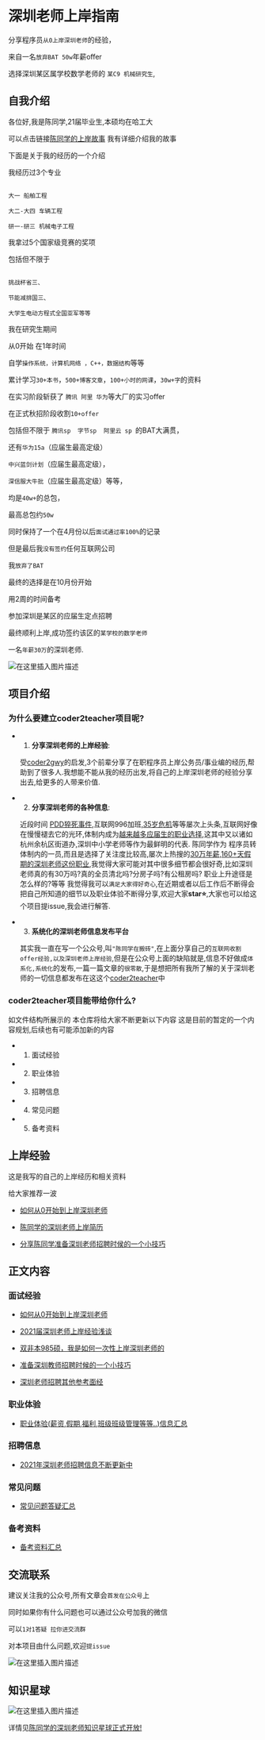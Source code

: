 # 深圳老师上岸指南
分享程序员`从0上岸深圳老师`的经验，

来自一名`放弃BAT 50w`年薪offer 

选择深圳某区属学校数学老师的 `某C9 机械研究生`,


## 自我介绍

各位好,我是陈同学,21届毕业生,本硕均在哈工大

可以点击链接[陈同学的上岸故事](https://mp.weixin.qq.com/s/JDUTPGOJenj7MIm40s-4QQ)
我有详细介绍我的故事

下面是关于我的经历的一个介绍

 我经历过3个专业
 ```

大一 船舶工程

大二-大四 车辆工程

研一-研三 机械电子工程
```

 我拿过5个国家级竞赛的奖项

 包括但不限于
 ```

挑战杯省三、

节能减排国三、

大学生电动方程式全国亚军等等
```

 我在研究生期间

从0开始
在1年时间


自学`操作系统，计算机网络 ，C++，数据结构`等等

累计学习`30+本书`，`500+博客文章`，`100+小时的网课`，`30w+字`的资料

在实习阶段斩获了 `腾讯 阿里 华为`等大厂的实习offer

在正式秋招阶段收割`10+offer`

包括但不限于
`腾讯sp  字节sp  阿里云 sp `的BAT大满贯，

还有`华为15a`（应届生最高定级）

`中兴蓝剑计划`（应届生最高定级），

`深信服大牛批`（应届生最高定级）等等，

均是`40w+`的总包，

最高总包约`50w`

同时保持了一个在4月份以后`面试通过率100%`的记录


但是最后我`没有签约`任何互联网公司

 我`放弃了BAT`

最终的选择是在10月份开始

用2周的时间备考 

参加深圳是某区的应届生定点招聘

最终顺利上岸,成功签约该区的`某学校的数学老师`

一名`年薪30万`的深圳老师.

![在这里插入图片描述](https://img-blog.csdnimg.cn/20210226161720398.png?x-oss-process=image/watermark,type_ZmFuZ3poZW5naGVpdGk,shadow_10,text_aHR0cHM6Ly9ibG9nLmNzZG4ubmV0L3ZqaGdoamdoag==,size_16,color_FFFFFF,t_70)


## 项目介绍

###  为什么要建立coder2teacher项目呢?

- 1. **分享深圳老师的上岸经验**:  

  受[coder2gwy](https://github.com/coder2gwy/coder2gwy)的启发,3个前辈分享了在职程序员上岸公务员/事业编的经历,帮助到了很多人.我想能不能从我的经历出发,将自己的上岸深圳老师的经验分享出去,给更多的人带来价值. 

- 2. **分享深圳老师的各种信息**:  

  近段时间 [PDD猝死事件](https://baike.baidu.com/item/%E6%8B%BC%E5%A4%9A%E5%A4%9A%E5%91%98%E5%B7%A5%E7%8C%9D%E6%AD%BB%E4%BA%8B%E4%BB%B6/55705065?fr=aladdin),互联网996加班,[35岁危机](https://baijiahao.baidu.com/s?id=1647104932536014690&wfr=spider&for=pc)等等屡次上头条,互联网好像在慢慢褪去它的光环,体制内成为[越来越多应届生的职业选择](http://www.infzm.com/contents/196064),这其中又以诸如杭州余杭区街道办,深圳中小学老师等作为最鲜明的代表. 陈同学作为 程序员转体制内的一员,而且是选择了关注度比较高,屡次上热搜的[30万年薪,160+天假期的深圳老师这份职业](https://baijiahao.baidu.com/s?id=1648145958716075453&wfr=spider&for=pc),我觉得大家可能对其中很多细节都会很好奇,比如深圳老师真的有30万吗?真的全员清北吗?分房子吗?有公租房吗? 职业上升途径是怎么样的?等等
我觉得我可以`满足大家得好奇心`,在近期或者以后工作后不断得会把自己所知道的细节以及职业体验不断得分享,欢迎大家**star⭐**,大家也可以给这个项目提issue,我会进行解答.

- 3. **系统化的深圳老师信息发布平台**

  其实我一直在写一个公众号,叫`"陈同学在搬砖"`,在上面分享自己的`互联网收割offer经验,以及深圳老师上岸经验`,但是在公众号上面的缺陷就是,信息不好做成`体系化,系统化`的发布,一篇一篇文章的`很零散`,于是想把所有我所了解的关于深圳老师的一切信息都发布在这这个[coder2teacher](https://github.com/KyleAndKelly/coder2teacher)中
  


###  coder2teacher项目能带给你什么?

如文件结构所展示的
本仓库将给大家不断更新以下内容
这是目前的暂定的一个内容规划,后续也有可能添加新的内容

- 1. 面试经验
- 2. 职业体验
- 3. 招聘信息
- 4. 常见问题
- 5. 备考资料 


## 上岸经验

这是我写的自己的上岸经历和相关资料

给大家推荐一波

- [如何从0开始到上岸深圳老师](/面试经验/如何从0开始到上岸深圳老师.md)

- [陈同学的深圳老师上岸简历](/备考资料/陈同学的上岸简历.md)

- [分享陈同学准备深圳老师招聘时侯的一个小技巧](/面试经验/准备深圳教师招聘时候的一个小技巧.md)



## 正文内容

### 面试经验
- [如何从0开始到上岸深圳老师](面试经验/如何从0开始到上岸深圳老师.md)

- [2021届深圳老师上岸经验浅谈](面试经验/2021届深圳老师上岸经验浅谈.md)

- [双非本985硕，我是如何一次性上岸深圳老师的](面试经验/双非本985硕，我是如何一次性上岸深圳老师的.md)

- [准备深圳教师招聘时候的一个小技巧](面试经验/准备深圳教师招聘时候的一个小技巧.md)

- [深圳老师招聘其他参考面经](面试经验/其他面试经验帖.md)



### 职业体验

- [职业体验(薪资,假期,福利,班级班级管理等等..)信息汇总](职业体验/README.md)

### 招聘信息

- [2021年深圳老师招聘信息不断更新中](招聘信息/README.md)
### 常见问题

- [常见问题答疑汇总](常见问题/README.md)
### 备考资料 

- [备考资料汇总](备考资料/README.md)


## 交流联系

建议关注我的公众号,所有文章会`首发在公众号`上

同时如果你有什么问题也可以通过公众号加我的微信

可以`1对1答疑 拉你进交流群`

对本项目由什么问题,欢迎`提issue`

![在这里插入图片描述](https://img-blog.csdnimg.cn/20210226173451141.png?x-oss-process=image/watermark,type_ZmFuZ3poZW5naGVpdGk,shadow_10,text_aHR0cHM6Ly9ibG9nLmNzZG4ubmV0L3ZqaGdoamdoag==,size_16,color_FFFFFF,t_70)

## 知识星球


![在这里插入图片描述](https://img-blog.csdnimg.cn/20210226174219325.png?x-oss-process=image/watermark,type_ZmFuZ3poZW5naGVpdGk,shadow_10,text_aHR0cHM6Ly9ibG9nLmNzZG4ubmV0L3ZqaGdoamdoag==,size_16,color_FFFFFF,t_70)

详情见[陈同学的深圳老师知识星球正式开放!](https://mp.weixin.qq.com/s/X0bM559lm-_P-uBd0dvFww)